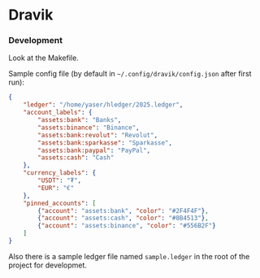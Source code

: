 # Dravik

### Development
Look at the Makefile.

Sample config file (by default in `~/.config/dravik/config.json` after first run):  
```json
{
    "ledger": "/home/yaser/hledger/2025.ledger",
    "account_labels": {
        "assets:bank": "Banks",
        "assets:binance": "Binance",
        "assets:bank:revolut": "Revolut",
        "assets:bank:sparkasse": "Sparkasse",
        "assets:bank:paypal": "PayPal",
        "assets:cash": "Cash"
    },
    "currency_labels": {
        "USDT": "₮",
        "EUR": "€"
    },
    "pinned_accounts": [
        {"account": "assets:bank", "color": "#2F4F4F"},
        {"account": "assets:cash", "color": "#8B4513"},
        {"account": "assets:binance", "color": "#556B2F"}
    ]
}
```

Also there is a sample ledger file named `sample.ledger` in the root of the project for developmet.
